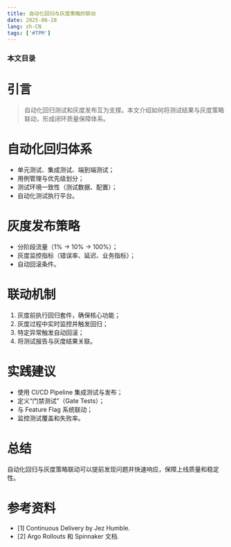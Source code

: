```yaml
---
title: 自动化回归与灰度策略的联动
date: 2025-06-28
lang: zh-CN
tags: ['#TPM']
---
```


### 本文目录
<!-- toc -->

# 引言
> 自动化回归测试和灰度发布互为支撑。本文介绍如何将测试结果与灰度策略联动，形成闭环质量保障体系。

# 自动化回归体系
- 单元测试、集成测试、端到端测试；
- 用例管理与优先级划分；
- 测试环境一致性（测试数据、配置）；
- 自动化测试执行平台。

# 灰度发布策略
- 分阶段流量（1% → 10% → 100%）；
- 灰度监控指标（错误率、延迟、业务指标）；
- 自动回滚条件。

# 联动机制
1. 灰度前执行回归套件，确保核心功能；
2. 灰度过程中实时监控并触发回归；
3. 特定异常触发自动回滚；
4. 将测试报告与灰度结果关联。

# 实践建议
- 使用 CI/CD Pipeline 集成测试与发布；
- 定义“门禁测试”（Gate Tests）；
- 与 Feature Flag 系统联动；
- 监控测试覆盖和失败率。

# 总结
自动化回归与灰度策略联动可以提前发现问题并快速响应，保障上线质量和稳定性。

# 参考资料
- [1] Continuous Delivery by Jez Humble.
- [2] Argo Rollouts 和 Spinnaker 文档.
